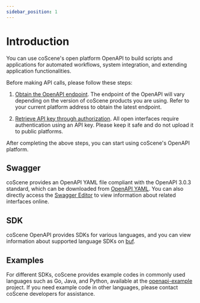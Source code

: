 ```yaml
---
sidebar_position: 1
---
```


# Introduction

You can use coScene's open platform OpenAPI to build scripts and applications for automated workflows, system integration, and extending application functionalities.

Before making API calls, please follow these steps:

1. [Obtain the OpenAPI endpoint](./2-openapi-endpoint.md). The endpoint of the OpenAPI will vary depending on the version of coScene products you are using. Refer to your current platform address to obtain the latest endpoint.

2. [Retrieve API key through authorization](./3-apikey.md). All open interfaces require authentication using an API key. Please keep it safe and do not upload it to public platforms.

After completing the above steps, you can start using coScene's OpenAPI platform.

## Swagger

coScene provides an OpenAPI YAML file compliant with the OpenAPI 3.0.3 standard, which can be downloaded from [OpenAPI YAML](https://download.coscene.cn/openapi/openapi.yaml). You can also directly access the [Swagger Editor](https://petstore.swagger.io/?url=https://download.coscene.cn/openapi/openapi.yaml) to view information about related interfaces online.

## SDK

coScene OpenAPI provides SDKs for various languages, and you can view information about supported language SDKs on [buf](https://buf.build/coscene-io/coscene-openapi/sdks).

## Examples

For different SDKs, coScene provides example codes in commonly used languages such as Go, Java, and Python, available at the [openapi-example](https://github.com/coscene-io/openapi-example) project. If you need example code in other languages, please contact coScene developers for assistance.
